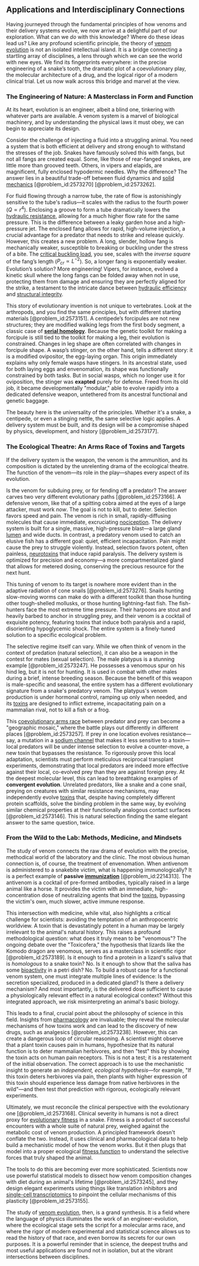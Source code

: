 ## Applications and Interdisciplinary Connections

Having journeyed through the fundamental principles of how venoms and their delivery systems evolve, we now arrive at a delightful part of our exploration. What can we *do* with this knowledge? Where do these ideas lead us? Like any profound scientific principle, the theory of [venom evolution](@article_id:176656) is not an isolated intellectual island. It is a bridge connecting a startling array of disciplines, a lens through which we can see the world with new eyes. We find its fingerprints everywhere: in the precise engineering of a snake’s tooth, the dramatic plot of a coevolutionary play, the molecular architecture of a drug, and the logical rigor of a modern clinical trial. Let us now walk across this bridge and marvel at the view.

### The Engineering of Nature: A Masterclass in Form and Function

At its heart, evolution is an engineer, albeit a blind one, tinkering with whatever parts are available. A venom system is a marvel of biological machinery, and by understanding the physical laws it must obey, we can begin to appreciate its design.

Consider the challenge of injecting a fluid into a struggling animal. You need a system that is both efficient at delivery and strong enough to withstand the stresses of the job. Snakes have famously solved this with fangs, but not all fangs are created equal. Some, like those of rear-fanged snakes, are little more than grooved teeth. Others, in vipers and elapids, are magnificent, fully enclosed hypodermic needles. Why the difference? The answer lies in a beautiful trade-off between fluid dynamics and [solid mechanics](@article_id:163548) [@problem_id:2573270] [@problem_id:2573262].

For fluid flowing through a narrow tube, the rate of flow is astonishingly sensitive to the tube's radius—it scales with the radius to the fourth power ($Q \propto r^4$). Enclosing a groove to form a tube dramatically lowers the [hydraulic resistance](@article_id:266299), allowing for a much higher flow rate for the same pressure. This is the difference between a leaky garden hose and a high-pressure jet. The enclosed fang allows for rapid, high-volume injection, a crucial advantage for a predator that needs to strike and release quickly. However, this creates a new problem. A long, slender, hollow fang is mechanically weaker, susceptible to breaking or buckling under the stress of a bite. The [critical buckling load](@article_id:202170), you see, scales with the *inverse square* of the fang’s length ($P_{cr} \propto L^{-2}$). So, a longer fang is exponentially weaker. Evolution’s solution? More engineering! Vipers, for instance, evolved a kinetic skull where the long fangs can be folded away when not in use, protecting them from damage and ensuring they are perfectly aligned for the strike, a testament to the intricate dance between [hydraulic efficiency](@article_id:265967) and [structural integrity](@article_id:164825).

This story of evolutionary invention is not unique to vertebrates. Look at the arthropods, and you find the same principles, but with different starting materials [@problem_id:2573151]. A centipede’s forcipules are not new structures; they are modified walking legs from the first body segment, a classic case of **[serial homology](@article_id:273124)**. Because the genetic toolkit for making a forcipule is still tied to the toolkit for making a leg, their evolution is constrained. Changes in leg shape are often correlated with changes in forcipule shape. A wasp’s stinger, on the other hand, tells a different story: it is a modified ovipositor, the egg-laying organ. This origin immediately explains why only female wasps have stingers. In its ancestral state, used for both laying eggs and envenomation, its shape was functionally constrained by both tasks. But in social wasps, which no longer use it for oviposition, the stinger was **exapted** purely for defense. Freed from its old job, it became developmentally "modular," able to evolve rapidly into a dedicated defensive weapon, untethered from its ancestral functional and genetic baggage.

The beauty here is the universality of the principles. Whether it's a snake, a centipede, or even a stinging nettle, the same selective logic applies. A delivery system must be built, and its design will be a compromise shaped by physics, development, and history [@problem_id:2573177].

### The Ecological Theatre: An Arms Race of Toxins and Targets

If the delivery system is the weapon, the venom is the ammunition, and its composition is dictated by the unrelenting drama of the ecological theatre. The function of the venom—its role in the play—shapes every aspect of its evolution.

Is the venom for subduing prey, or for fending off a predator? The answer carves two very different evolutionary paths [@problem_id:2573166]. A defensive venom, like that of a spitting cobra aimed at the eyes of a large attacker, must work *now*. The goal is not to kill, but to deter. Selection favors speed and pain. The venom is rich in small, rapidly-diffusing molecules that cause immediate, excruciating [nociception](@article_id:152819). The delivery system is built for a single, massive, high-pressure blast—a large gland [lumen](@article_id:173231) and wide ducts. In contrast, a predatory venom used to catch an elusive fish has a different goal: quiet, efficient incapacitation. Pain might cause the prey to struggle violently. Instead, selection favors potent, often painless, [neurotoxins](@article_id:153645) that induce rapid paralysis. The delivery system is optimized for precision and economy—a more compartmentalized gland that allows for metered dosing, conserving the precious resource for the next hunt.

This tuning of venom to its target is nowhere more evident than in the adaptive radiation of cone snails [@problem_id:2573276]. Snails hunting slow-moving worms can make do with a different toolkit than those hunting other tough-shelled mollusks, or those hunting lightning-fast fish. The fish-hunters face the most extreme time pressure. Their harpoons are stout and heavily barbed to anchor in struggling prey, and their venom is a cocktail of exquisite potency, featuring toxins that induce both paralysis and a rapid, disorienting hypoglycemic shock. The entire system is a finely-tuned solution to a specific ecological problem.

The selective regime itself can vary. While we often think of venom in the context of predation (natural selection), it can also be a weapon in the contest for mates (sexual selection). The male platypus is a stunning example [@problem_id:2573247]. He possesses a venomous spur on his hind leg, but it is not for hunting. It is used in combat with other males during a brief, intense breeding season. Because the benefit of this weapon is male-specific and seasonal, the entire system has a different evolutionary signature from a snake's predatory venom. The platypus's venom production is under hormonal control, ramping up only when needed, and its [toxins](@article_id:162544) are designed to inflict extreme, incapacitating pain on a mammalian rival, not to kill a fish or a frog.

This [coevolutionary arms race](@article_id:273939) between predator and prey can become a "geographic mosaic," where the battle plays out differently in different places [@problem_id:2573257]. If prey in one location evolves resistance—say, a mutation in a [sodium channel](@article_id:173102) that makes it less sensitive to a toxin—local predators will be under intense selection to evolve a counter-move, a new toxin that bypasses the resistance. To rigorously prove this local adaptation, scientists must perform meticulous reciprocal transplant experiments, demonstrating that local predators are indeed more effective against their local, co-evolved prey than they are against foreign prey. At the deepest molecular level, this can lead to breathtaking examples of **convergent evolution**. Unrelated predators, like a snake and a cone snail, preying on creatures with similar resistance mechanisms, may independently evolve [toxins](@article_id:162544) that, despite having completely different protein scaffolds, solve the binding problem in the same way, by evolving similar chemical properties at their functionally analogous contact surfaces [@problem_id:2573146]. This is natural selection finding the same elegant answer to the same question, twice.

### From the Wild to the Lab: Methods, Medicine, and Mindsets

The study of venom connects the raw drama of evolution with the precise, methodical world of the laboratory and the clinic. The most obvious human connection is, of course, the treatment of envenomation. When antivenom is administered to a snakebite victim, what is happening immunologically? It is a perfect example of **passive [immunization](@article_id:193306)** [@problem_id:2214313]. The antivenom is a cocktail of pre-formed antibodies, typically raised in a large animal like a horse. It provides the victim with an immediate, high-concentration dose of neutralizing agents that bind the [toxins](@article_id:162544), bypassing the victim's own, much slower, active immune response.

This intersection with medicine, while vital, also highlights a critical challenge for scientists: avoiding the temptation of an anthropocentric worldview. A toxin that is devastatingly potent in a human may be largely irrelevant to the animal's natural history. This raises a profound methodological question: what does it truly mean to be "venomous"? The ongoing debate over the "Toxicofera," the hypothesis that lizards like the Komodo dragon are venomous, serves as a masterclass in scientific rigor [@problem_id:2573189]. Is it enough to find a protein in a lizard's saliva that is *homologous* to a snake toxin? No. Is it enough to show that the saliva has some [bioactivity](@article_id:184478) in a petri dish? No. To build a robust case for a functional venom system, one must integrate multiple lines of evidence: Is the secretion specialized, produced in a dedicated gland? Is there a delivery mechanism? And most importantly, is the delivered dose sufficient to cause a physiologically relevant effect in a natural ecological context? Without this integrated approach, we risk misinterpreting an animal's basic biology.

This leads to a final, crucial point about the philosophy of science in this field. Insights from [pharmacology](@article_id:141917) are invaluable; they reveal the molecular mechanisms of how toxins work and can lead to the discovery of new drugs, such as analgesics [@problem_id:2573238]. However, this can create a dangerous loop of circular reasoning. A scientist might observe that a plant toxin causes pain in humans, hypothesize that its natural function is to deter mammalian herbivores, and then "test" this by showing the toxin acts on human pain receptors. This is not a test; it is a restatement of the initial observation. The correct approach is to use the mechanistic insight to generate an *independent, ecological hypothesis*—for example, "If this toxin deters herbivores via pain, then plants with higher expression of this toxin should experience less damage from native herbivores in the wild"—and then test *that* prediction with rigorous, ecologically relevant experiments.

Ultimately, we must reconcile the clinical perspective with the evolutionary one [@problem_id:2573168]. Clinical severity in humans is not a direct proxy for [evolutionary fitness](@article_id:275617) in a snake. Fitness is a product of successful encounters with a whole suite of natural prey, weighed against the metabolic cost of venom production. A principled framework doesn't conflate the two. Instead, it uses clinical and pharmacological data to help build a mechanistic model of how the venom works. But it then plugs that model into a proper ecological [fitness function](@article_id:170569) to understand the selective forces that truly shaped the animal.

The tools to do this are becoming ever more sophisticated. Scientists now use powerful statistical models to dissect how venom composition changes with diet during an animal's lifetime [@problem_id:2573245], and they design elegant experiments using things like translation inhibitors and [single-cell transcriptomics](@article_id:274305) to pinpoint the cellular mechanisms of this plasticity [@problem_id:2573155].

The study of [venom evolution](@article_id:176656), then, is a grand synthesis. It is a field where the language of physics illuminates the work of an engineer-evolution, where the ecological stage sets the script for a molecular arms race, and where the rigor of modern experimental and statistical science allows us to read the history of that race, and even borrow its secrets for our own purposes. It is a powerful reminder that in science, the deepest truths and most useful applications are found not in isolation, but at the vibrant intersections between disciplines.